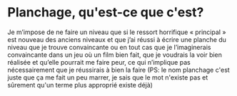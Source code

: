 # Planchage, qu'est-ce que c'est?
Je m’impose de ne faire un niveau que si le ressort horrifique « principal » est nouveau des anciens niveaux et que j’ai réussi à écrire une planche du niveau que je trouve convaincante ou en tout cas que je l’imaginerais convaincante dans un jeu où un film bien fait, que je voudrais la voir bien réalisée et qu’elle pourrait me faire peur, ce qui n’implique pas nécessairement que je réussirais à bien la faire
(PS: le nom planchage c'est juste que ça me fait un peu marrer, je sais que le mot n'existe pas et sûrement qu'un terme plus approprié existe déjà)
